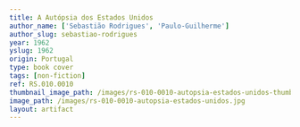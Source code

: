 ```yaml
---
title: A Autópsia dos Estados Unidos
author_name: ['Sebastião Rodrigues', 'Paulo-Guilherme']
author_slug: sebastiao-rodrigues
year: 1962
yslug: 1962
origin: Portugal
type: book cover
tags: [non-fiction]
ref: RS.010.0010
thumbnail_image_path: /images/rs-010-0010-autopsia-estados-unidos-thumbnail.jpg
image_path: /images/rs-010-0010-autopsia-estados-unidos.jpg
layout: artifact
---
```

